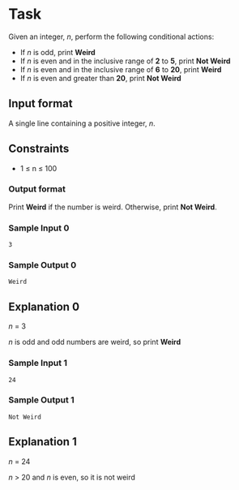 # Task
Given an integer, _n_, perform the following conditional actions:

- If _n_ is odd, print **Weird**
- If _n_ is even and in
the inclusive range of **2** to **5**, print **Not Weird**
- If _n_ is even and in the inclusive range of **6** to **20**, print **Weird**
- If _n_ is even and greater than **20**, print **Not Weird**

## Input format
A single line containing a positive integer, _n_.

## Constraints
- 1 ≤ n ≤ 100

### Output format
Print **Weird** if the number is weird. Otherwise, print 
**Not Weird**.

### Sample Input 0

```
3
```
### Sample Output 0
```
Weird
```

## Explanation 0 
_n_ = 3

_n_ is odd and odd numbers are weird, so print **Weird**

### Sample Input 1
```
24
```
### Sample Output 1
```
Not Weird
```

## Explanation 1
_n_ = 24

_n_ > 20 and _n_ is even, so it is not weird